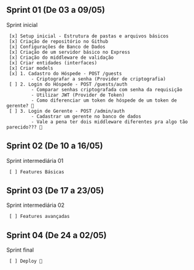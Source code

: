## Sprint 01 (De 03 a 09/05) 
Sprint inicial
```plaintext
 [x] Setup inicial - Estrutura de pastas e arquivos básicos
 [x] Criação de repositório no Github
 [x] Configurações de Banco de Dados
 [x] Criação de um servidor básico no Express
 [x] Criação do middleware de validação
 [x] Criar entidades (interfaces)
 [x] Criar models
 [x] 1. Cadastro do Hóspede - POST /guests
         - Criptografar a senha (Provider de criptografia)
 [ ] 2. Login do Hóspede - POST /guests/auth
         - Comparar senhas criptografada com senha da requisição
         - Utilizar JWT (Provider de Token)
         - Como diferenciar um token de hóspede de um token de gerente? 🤔
 [ ] 3. Login de Gerente - POST /admin/auth
         - Cadastrar um gerente no banco de dados
         - Vale a pena ter dois middleware diferentes pra algo tão parecido??? 🤔
```

## Sprint 02 (De 10 a 16/05) 
Sprint intermediária 01
```plaintext
 [ ] Features Básicas
```

## Sprint 03 (De 17 a 23/05) 
Sprint intermediária 02
```plaintext
 [ ] Features avançadas
```

## Sprint 04 (De 24 a 02/05) 
Sprint final
```plaintext
 [ ] Deploy 🚀
```
